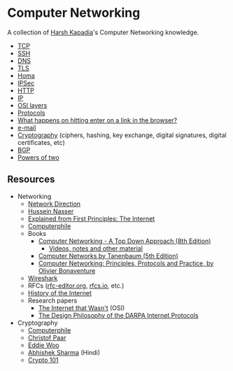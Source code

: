 # Computer Networking

A collection of [Harsh Kapadia](https://harshkapadia.me)'s Computer Networking knowledge.

-   [TCP](./tcp.md)
-   [SSH](./ssh.md)
-   [DNS](./dns.md)
-   [TLS](tls.md)
-   [Homa](homa.md)
-   [IPSec](ipsec.md)
-   [HTTP](http.md)
-   [IP](./ip.md)
-   [OSI layers](osi_layers.md)
-   [Protocols](protocols.md)
-   [What happens on hitting enter on a link in the browser?](network_cycle.md)
-   [e-mail](e-mail.md)
-   [Cryptography](cryptography.md) (ciphers, hashing, key exchange, digital signatures, digital certificates, etc)
-   [BGP](bgp.md)
-   [Powers of two](powers_of_two.md)

## Resources

-   Networking
    -   [Network Direction](https://www.youtube.com/watch?v=cNwEVYkx2Kk&list=PLDQaRcbiSnqF5U8ffMgZzS7fq1rHUI3Q8)
    -   [Hussein Nasser](https://www.youtube.com/watch?v=V3ZPPPKEipA&list=PLQnljOFTspQUNnO4p00ua_C5mKTfldiYT)
    -   [Explained from First Principles: The Internet](https://explained-from-first-principles.com/internet)
    -   [Computerphile](https://www.youtube.com/user/Computerphile)
    -   Books
        -   [Computer Networking - A Top Down Approach (8th Edition)](files/books/computer-networking-a-top-down-approach-8th-edition.pdf)
            -   [Videos, notes and other material](https://gaia.cs.umass.edu/kurose_ross/lectures.php)
        -   [Computer Networks by Tanenbaum (5th Edition)](files/books/computer-networks-tanenbaum-5th-edition.pdf)
        -   [Computer Networking: Principles, Protocols and Practice, by Olivier Bonaventure](https://www.computer-networking.info)
    -   [Wireshark](https://www.wireshark.org)
    -   RFCs ([rfc-editor.org](https://www.rfc-editor.org), [rfcs.io](https://rfcs.io), etc.)
    -   [History of the Internet](https://www.youtube.com/watch?v=9hIQjrMHTv4)
    -   Research papers
        -   [The Internet that Wasn't](files/research-papers/the-internet-that-wasnt.pdf) (OSI)
        -   [The Design Philosophy of the DARPA Internet Protocols](files/research-papers/the-design-philosophy-of-the-darpa-internet-protocols.pdf)
-   Cryptography
    -   [Computerphile](https://www.youtube.com/user/Computerphile)
    -   [Christof Paar](https://www.youtube.com/channel/UC1usFRN4LCMcfIV7UjHNuQg/videos)
    -   [Eddie Woo](https://www.youtube.com/watch?v=6xDGSalpPXk&list=PL5KkMZvBpo5CdoOxa3dqll2n6KsXqerYO)
    -   [Abhishek Sharma](https://www.youtube.com/watch?v=9X1rSWLFhLY&list=PL9FuOtXibFjV77w2eyil4Xzp8eooqsPp8) (Hindi)
    -   [Crypto 101](https://www.crypto101.io)
